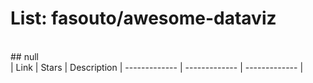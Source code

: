 # List: fasouto/awesome-dataviz 
<br>
## null
<br>
| Link  | Stars   | Description
| ------------- | ------------- | ------------- |
